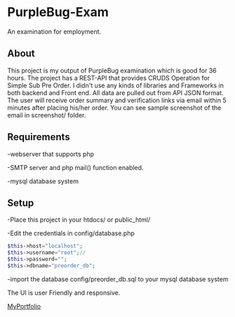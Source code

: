 # PurpleBug-Exam
An examination for employment.

## About
This project is my output of PurpleBug examination which is good for 36 hours.
The project has a REST-API that provides CRUDS Operation for Simple Sub Pre Order.
I didn't use any kinds of libraries and Frameworks in both backend and Front end.
All data are pulled out from API JSON format.
The user will receive order summary and verification links via email within 5 minutes after placing his/her order. You can see sample screenshot of the email in screenshot/ folder.

## Requirements 
-webserver that supports php

-SMTP server and php mail() function enabled.

-mysql database system
  
## Setup
-Place this project in your htdocs/ or public_html/

-Edit the credentials in config/database.php
```php
$this->host="localhost";
$this->username="root";//
$this->password="";
$this->dbname="preorder_db";
```
-import the database config/preorder_db.sql to your mysql database system

The UI is user Friendly and responsive.

[MyPortfolio](http://kataps.github.io/welcome-to-my-portfolio)
